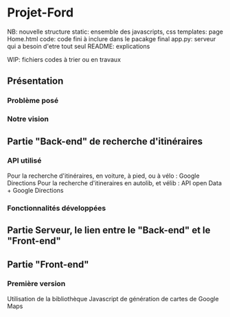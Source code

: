 # Projet-Ford

NB: nouvelle structure
static: ensemble des javascripts, css
templates: page Home.html
code: code fini à inclure dans le pacakge final
app.py: serveur qui a besoin d'etre tout seul
README: explications

WIP: fichiers codes à trier ou en travaux 


## Présentation
### Problème posé
### Notre vision

## Partie "Back-end" de recherche d'itinéraires
### API utilisé
Pour la recherche d'itinéraires, en voiture, à pied, ou à vélo : Google Directions
Pour la recherche d'itineraires en autolib, et vélib : API open Data + Google Directions

### Fonctionnalités développées

## Partie Serveur, le lien entre le "Back-end" et le "Front-end"

## Partie "Front-end"
### Première version
Utilisation de la bibliothèque Javascript de génération de cartes de Google Maps
